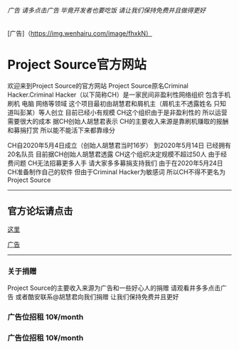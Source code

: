 ###### 广告 请多点击广告 毕竟开发者也要吃饭 请让我们保持免费并且做得更好

[广告]（https://img.wenhairu.com/image/fhxkN）

# Project Source官方网站

欢迎来到Project Source的官方网站 Project Source原名Criminal Hacker.Criminal Hacker（以下简称CH）是一家民间非盈利性网络组织 包含手机刷机 电脑 网络等领域 这个项目最初由胡慧君和屑机主（屑机主不透露姓名 只知道叫彭某）等人创立 目前已经小有规模 CH这个组织由于是非盈利性的 所以运营需要很大的成本 据CH创始人胡慧君表示 CH的主要收入来源是靠刷机赚取的报酬和募捐打赏 所以能不能活下来都靠缘分

CH自2020年5月4日成立（创始人胡慧君当时16岁） 到2020年5月14日 已经拥有20名队员 目前据CH创始人胡慧君透露 CH这个组织决定规模不超过50人 由于经费问题 CH无法招募更多人手 请大家多多募捐支持我们 由于在2020年5月24日 CH准备制作自己的软件 但由于Criminal Hacker为敏感词 所以CH不得不更名为Project Source
*****

## 官方论坛请点击
[这里](https://github.com/BootLoaderANK/Project-Source/issues?q=is%3Aissue+is%3Aclosed)

[广告](https://img.wenhairu.com/image/fhxkN)

*****

### 关于捐赠

Project Source的主要收入来源为广告和一些好心人的捐赠 请观看并多多点击广告 或者酷安联系@胡慧君向我们捐赠 让我们保持免费并且更好

### 广告位招租 10¥/month

### 广告位招租 10¥/month
